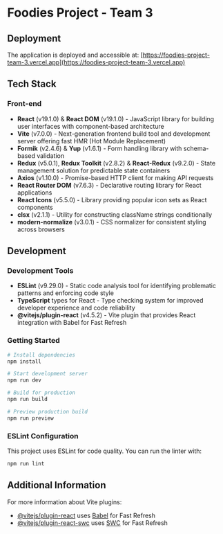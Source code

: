 # Foodies Project - Team 3

## Deployment

The application is deployed and accessible
at: [https://foodies-project-team-3.vercel.app](https://foodies-project-team-3.vercel.app)

## Tech Stack

### Front-end

- **React** (v19.1.0) & **React DOM** (v19.1.0) - JavaScript library for building user interfaces with component-based
  architecture
- **Vite** (v7.0.0) - Next-generation frontend build tool and development server offering fast HMR (Hot Module
  Replacement)
- **Formik** (v2.4.6) & **Yup** (v1.6.1) - Form handling library with schema-based validation
- **Redux** (v5.0.1), **Redux Toolkit** (v2.8.2) & **React-Redux** (v9.2.0) - State management solution for predictable
  state containers
- **Axios** (v1.10.0) - Promise-based HTTP client for making API requests
- **React Router DOM** (v7.6.3) - Declarative routing library for React applications
- **React Icons** (v5.5.0) - Library providing popular icon sets as React components
- **clsx** (v2.1.1) - Utility for constructing className strings conditionally
- **modern-normalize** (v3.0.1) - CSS normalizer for consistent styling across browsers

## Development

### Development Tools

- **ESLint** (v9.29.0) - Static code analysis tool for identifying problematic patterns and enforcing code style
- **TypeScript** types for React - Type checking system for improved developer experience and code reliability
- **@vitejs/plugin-react** (v4.5.2) - Vite plugin that provides React integration with Babel for Fast Refresh

### Getting Started

```bash
# Install dependencies
npm install

# Start development server
npm run dev

# Build for production
npm run build

# Preview production build
npm run preview
```

### ESLint Configuration

This project uses ESLint for code quality. You can run the linter with:

```bash
npm run lint
```

## Additional Information

For more information about Vite plugins:

- [@vitejs/plugin-react](https://github.com/vitejs/vite-plugin-react/blob/main/packages/plugin-react)
  uses [Babel](https://babeljs.io/) for Fast Refresh
- [@vitejs/plugin-react-swc](https://github.com/vitejs/vite-plugin-react/blob/main/packages/plugin-react-swc)
  uses [SWC](https://swc.rs/) for Fast Refresh
